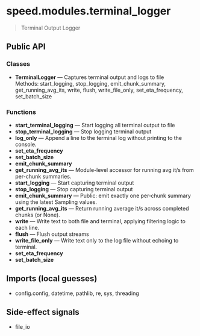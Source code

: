 # speed.modules.terminal_logger

> Terminal Output Logger

## Public API

### Classes
- **TerminalLogger** — Captures terminal output and logs to file  
  Methods: start_logging, stop_logging, emit_chunk_summary, get_running_avg_its, write, flush, write_file_only, set_eta_frequency, set_batch_size

### Functions
- **start_terminal_logging** — Start logging all terminal output to file
- **stop_terminal_logging** — Stop logging terminal output
- **log_only** — Append a line to the terminal log without printing to the console.
- **set_eta_frequency**
- **set_batch_size**
- **emit_chunk_summary**
- **get_running_avg_its** — Module-level accessor for running avg it/s from per-chunk summaries.
- **start_logging** — Start capturing terminal output
- **stop_logging** — Stop capturing terminal output
- **emit_chunk_summary** — Public: emit exactly one per‑chunk summary using the latest Sampling values.
- **get_running_avg_its** — Return running average it/s across completed chunks (or None).
- **write** — Write text to both file and terminal, applying filtering logic to each line.
- **flush** — Flush output streams
- **write_file_only** — Write text only to the log file without echoing to terminal.
- **set_eta_frequency**
- **set_batch_size**

## Imports (local guesses)
- config.config, datetime, pathlib, re, sys, threading

## Side-effect signals
- file_io